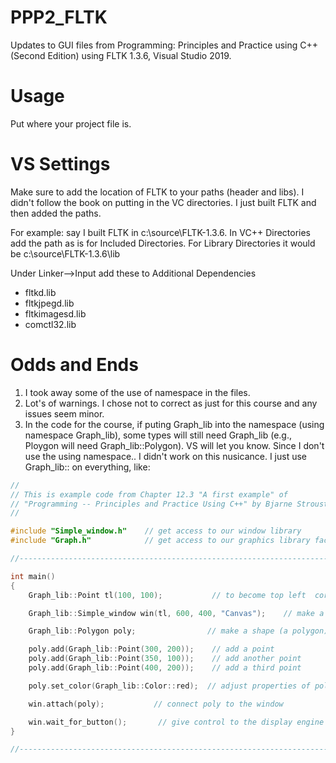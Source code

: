 # PPP2_FLTK
Updates to GUI files from Programming: Principles and Practice using C++ (Second Edition) using FLTK 1.3.6, Visual Studio 2019.

# Usage
Put where your project file is.

# VS Settings
Make sure to add the location of FLTK to your paths (header and libs).  I didn't follow the book on putting in the VC directories.  I just built FLTK and then added the paths.

For example: say I built FLTK in c:\source\FLTK-1.3.6.
In VC++ Directories add the path as is for Included Directories.  For Library Directories it would be c:\source\FLTK-1.3.6\lib

Under Linker-->Input add these to Additional Dependencies
* fltkd.lib
* fltkjpegd.lib
* fltkimagesd.lib
* comctl32.lib

# Odds and Ends

1.  I took away some of the use of namespace in the files.
2.  Lot's of warnings.  I chose not to correct as just for this course and any issues seem minor.
3.  In the code for the course, if puting Graph_lib into the namespace (using namespace Graph_lib), some types will still need Graph_lib (e.g., Ploygon will need Graph_lib::Polygon).  VS will let you know.  Since I don't use the using namespace.. I didn't work on this nusicance.  I just use Graph_lib:: on everything, like:
```C++
//
// This is example code from Chapter 12.3 "A first example" of
// "Programming -- Principles and Practice Using C++" by Bjarne Stroustrup
//

#include "Simple_window.h"    // get access to our window library
#include "Graph.h"            // get access to our graphics library facilities

//------------------------------------------------------------------------------

int main()
{
    Graph_lib::Point tl(100, 100);           // to become top left  corner of window

    Graph_lib::Simple_window win(tl, 600, 400, "Canvas");    // make a simple window

    Graph_lib::Polygon poly;                // make a shape (a polygon)

    poly.add(Graph_lib::Point(300, 200));    // add a point
    poly.add(Graph_lib::Point(350, 100));    // add another point
    poly.add(Graph_lib::Point(400, 200));    // add a third point 

    poly.set_color(Graph_lib::Color::red);  // adjust properties of poly

    win.attach(poly);           // connect poly to the window

    win.wait_for_button();       // give control to the display engine
}

//------------------------------------------------------------------------------
```
